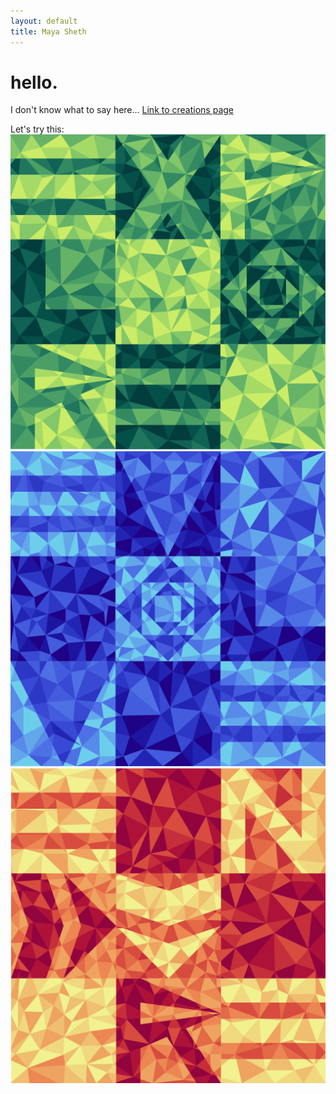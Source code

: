 ```yaml
---
layout: default
title: Maya Sheth
---
```

# hello.

I don't know what to say here... [Link to creations page](creations/index.md)

Let's try this:
![explore](_assets/explore.png) ![evolve](_assets/evolve.png) ![endure](_assets/endure.png)


